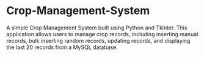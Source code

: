 # Crop-Management-System
A simple Crop Management System built using Python and Tkinter. This application allows users to manage crop records, including inserting manual records, bulk inserting random records, updating records, and displaying the last 20 records from a MySQL database.
